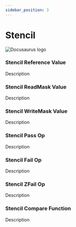 ```yaml
---
sidebar_position: 3
---
```


# Stencil

![Docusaurus logo](/img/CirclelogoBig.png)

### Stencil Reference Value

Description

### Stencil ReadMask Value

Description

### Stencil WriteMask Value

Description

### Stencil Pass Op

Description

### Stencil Fail Op

Description

### Stencil ZFail Op

Description

### Stencil Compare Function

Description
